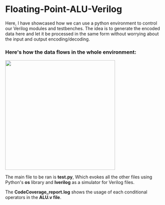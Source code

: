 # Floating-Point-ALU-Verilog
Here, I have showcased how we can use a python environment to control our Verilog modules and testbenches. The idea is to generate the encoded data here and let it be processed in the same form without worrying about the input and output encoding/decoding.
### Here's how the data flows in the whole environment:

<img src="https://github.com/DH-Makwana/Floating-Point-ALU-Verilog/assets/107695582/76f92868-e650-4fb6-81a2-ac17c47c1447" width="350">

The main file to be ran is **test.py**, Which evokes all the other files using Python's **os** library and **Iverilog** as a simulator for Verilog files.

The **CodeCoverage_report.log** shows the usage of each conditional operators in the **ALU.v file**.
